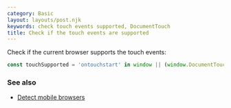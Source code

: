 ```yaml
---
category: Basic
layout: layouts/post.njk
keywords: check touch events supported, DocumentTouch
title: Check if the touch events are supported
---
```


Check if the current browser supports the touch events:

```js
const touchSupported = 'ontouchstart' in window || (window.DocumentTouch && document instanceof DocumentTouch);
```

### See also

-   [Detect mobile browsers](/detect-mobile-browsers)
